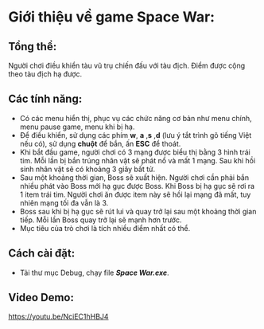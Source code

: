 # Giới thiệu về game Space War:

## Tổng thể:
Người chơi điều khiển tàu vũ trụ chiến đấu với tàu địch. Điểm được cộng theo tàu địch hạ được.

## Các tính năng:
- Có các menu hiển thị, phục vụ các chức năng cơ bản như menu chính, menu pause game, menu khi bị hạ.
- Để điều khiển, sử dụng các phím **w**, **a** ,**s** ,**d** (lưu ý tắt trình gõ tiếng Việt nếu có), sử dụng **chuột** để bắn, ấn **ESC** để thoát.
- Khi bắt đầu game, người chơi có 3 mạng được biểu thị bằng 3 hình trái tim. Mỗi lần bị bắn trúng nhân vật sẽ phát nổ và mất 1 mạng. Sau khi hồi sinh nhân vật sẽ có khoảng 3 giây bất tử.
- Sau một khoảng thời gian, Boss sẽ xuất hiện. Người chơi cần phải bắn nhiều phát vào Boss mới hạ gục được Boss. Khi Boss bị hạ gục sẽ rơi ra 1 item trái tim. Người chơi ăn được item này sẽ hồi lại mạng đã mất, tuy nhiên mạng tối đa vẫn là 3.
- Boss sau khi bị hạ gục sẽ rút lui và quay trở lại sau một khoảng thời gian tiếp. Mỗi lần Boss quay trở lại sẽ mạnh hơn trước.
- Mục tiêu của trò chơi là tích nhiều điểm nhất có thể.

## Cách cài đặt:
- Tải thư mục Debug, chạy file ***Space War.exe***.

## Video Demo:
https://youtu.be/NciEC1hHBJ4
